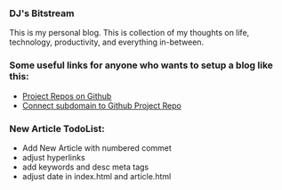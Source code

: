 ### DJ's Bitstream

This is my personal blog. This is collection of my thoughts on life, technology, productivity, and everything in-between.


### Some useful links for anyone who wants to setup a blog like this:
- [Project Repos on Github](https://code.likeagirl.io/how-to-host-multiple-websites-on-github-b5ed19a86dbe)
- [Connect subdomain to Github Project Repo](https://stackoverflow.com/questions/46455900/subdomain-of-website-for-github-pages-project)

### New Article TodoList:
- Add New Article with numbered commet
- adjust hyperlinks
- add keywords and desc meta tags
- adjust date in index.html and article.html